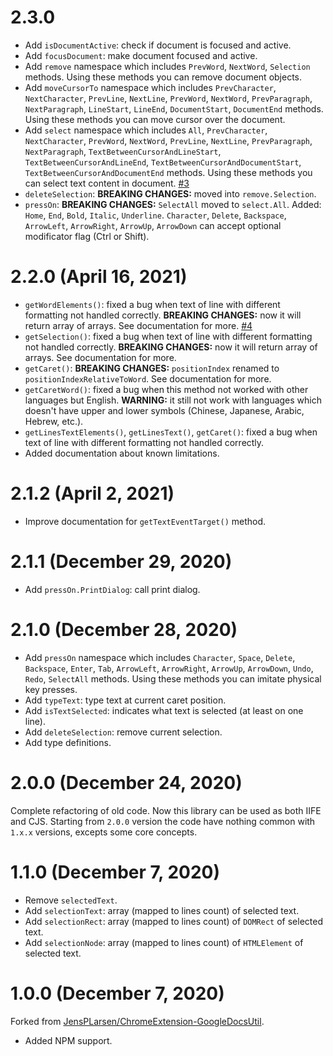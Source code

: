 # 2.3.0

- Add `isDocumentActive`: check if document is focused and active.
- Add `focusDocument`: make document focused and active.
- Add `remove` namespace which includes `PrevWord`, `NextWord`, `Selection` methods. Using these methods you can remove document objects.
- Add `moveCursorTo` namespace which includes `PrevCharacter`, `NextCharacter`, `PrevLine`, `NextLine`, `PrevWord`, `NextWord`, `PrevParagraph`, `NextParagraph`, `LineStart`, `LineEnd`, `DocumentStart`, `DocumentEnd` methods. Using these methods you can move cursor over the document.
- Add `select` namespace which includes `All`, `PrevCharacter`, `NextCharacter`, `PrevWord`, `NextWord`, `PrevLine`, `NextLine`, `PrevParagraph`, `NextParagraph`, `TextBetweenCursorAndLineStart`, `TextBetweenCursorAndLineEnd`, `TextBetweenCursorAndDocumentStart`, `TextBetweenCursorAndDocumentEnd` methods. Using these methods you can select text content in document. [#3](https://github.com/Amaimersion/google-docs-utils/issues/3)
- `deleteSelection`: **BREAKING CHANGES:** moved into `remove.Selection`.
- `pressOn`: **BREAKING CHANGES:** `SelectAll` moved to `select.All`. Added: `Home`, `End`, `Bold`, `Italic`, `Underline`. `Character`, `Delete`, `Backspace`, `ArrowLeft`, `ArrowRight`, `ArrowUp`, `ArrowDown` can accept optional modificator flag (Ctrl or Shift).


# 2.2.0 (April 16, 2021)

- `getWordElements()`: fixed a bug when text of line with different formatting not handled correctly. **BREAKING CHANGES:** now it will return array of arrays. See documentation for more. [#4](https://github.com/Amaimersion/google-docs-utils/issues/4)
- `getSelection()`: fixed a bug when text of line with different formatting not handled correctly. **BREAKING CHANGES:** now it will return array of arrays. See documentation for more.
- `getCaret()`: **BREAKING CHANGES:** `positionIndex` renamed to `positionIndexRelativeToWord`. See documentation for more.
- `getCaretWord()`: fixed a bug when this method not worked with other languages but English. **WARNING:** it still not work with languages which doesn't have upper and lower symbols (Chinese, Japanese, Arabic, Hebrew, etc.).
- `getLinesTextElements()`, `getLinesText()`, `getCaret()`: fixed a bug when text of line with different formatting not handled correctly.
- Added documentation about known limitations.


# 2.1.2 (April 2, 2021)

- Improve documentation for `getTextEventTarget()` method.


# 2.1.1 (December 29, 2020)

- Add `pressOn.PrintDialog`: call print dialog.


# 2.1.0 (December 28, 2020)

- Add `pressOn` namespace which includes `Character`, `Space`, `Delete`, `Backspace`, `Enter`, `Tab`, `ArrowLeft`, `ArrowRight`, `ArrowUp`, `ArrowDown`, `Undo`, `Redo`, `SelectAll` methods. Using these methods you can imitate physical key presses.
- Add `typeText`: type text at current caret position.
- Add `isTextSelected`: indicates what text is selected (at least on one line).
- Add `deleteSelection`: remove current selection.
- Add type definitions.


# 2.0.0 (December 24, 2020)

Complete refactoring of old code. Now this library can be used as both IIFE and CJS. Starting from `2.0.0` version the code have nothing common with `1.x.x` versions, excepts some core concepts.


# 1.1.0 (December 7, 2020)

- Remove `selectedText`.
- Add `selectionText`: array (mapped to lines count) of selected text.
- Add `selectionRect`: array (mapped to lines count) of `DOMRect` of selected text.
- Add `selectionNode`: array (mapped to lines count) of `HTMLElement` of selected text.


# 1.0.0 (December 7, 2020)

Forked from [JensPLarsen/ChromeExtension-GoogleDocsUtil](https://github.com/JensPLarsen/ChromeExtension-GoogleDocsUtil).

- Added NPM support.

